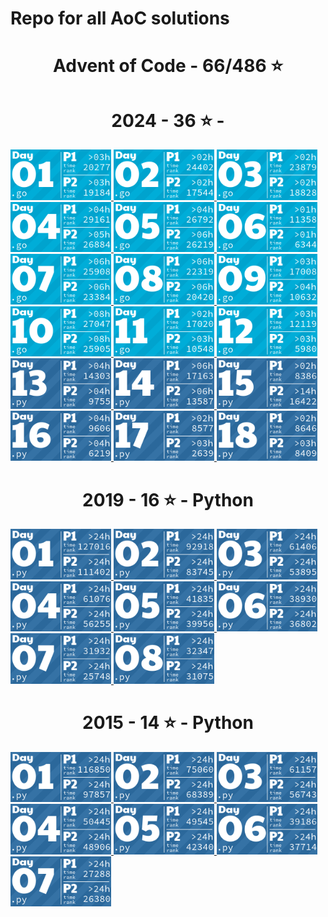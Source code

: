 <h1>Repo for all AoC solutions</h1>

<!-- AOC TILES BEGIN -->
<h1 align="center">
  Advent of Code - 66/486 ⭐
</h1>
<h1 align="center">
  2024 - 36 ⭐ - 
</h1>
<a href="2024-go/day01/main.go">
  <img src=".aoc_tiles/tiles/2024/01.png" width="161px">
</a>
<a href="2024-go/day02/main.go">
  <img src=".aoc_tiles/tiles/2024/02.png" width="161px">
</a>
<a href="2024-go/day03/main.go">
  <img src=".aoc_tiles/tiles/2024/03.png" width="161px">
</a>
<a href="2024-go/day04/main.go">
  <img src=".aoc_tiles/tiles/2024/04.png" width="161px">
</a>
<a href="2024-go/day05/main.go">
  <img src=".aoc_tiles/tiles/2024/05.png" width="161px">
</a>
<a href="2024-go/day06/main.go">
  <img src=".aoc_tiles/tiles/2024/06.png" width="161px">
</a>
<a href="2024-go/day07/main.go">
  <img src=".aoc_tiles/tiles/2024/07.png" width="161px">
</a>
<a href="2024-go/day08/main.go">
  <img src=".aoc_tiles/tiles/2024/08.png" width="161px">
</a>
<a href="2024-go/day09/main.go">
  <img src=".aoc_tiles/tiles/2024/09.png" width="161px">
</a>
<a href="2024-go/day10/main.go">
  <img src=".aoc_tiles/tiles/2024/10.png" width="161px">
</a>
<a href="2024-go/day11/main.go">
  <img src=".aoc_tiles/tiles/2024/11.png" width="161px">
</a>
<a href="2024-go/day12/main.go">
  <img src=".aoc_tiles/tiles/2024/12.png" width="161px">
</a>
<a href="2024-py/day13/main.py">
  <img src=".aoc_tiles/tiles/2024/13.png" width="161px">
</a>
<a href="2024-py/day14/day14.py">
  <img src=".aoc_tiles/tiles/2024/14.png" width="161px">
</a>
<a href="2024-py/day15/main.py">
  <img src=".aoc_tiles/tiles/2024/15.png" width="161px">
</a>
<a href="2024-py/day16/main.py">
  <img src=".aoc_tiles/tiles/2024/16.png" width="161px">
</a>
<a href="2024-py/day17/main.py">
  <img src=".aoc_tiles/tiles/2024/17.png" width="161px">
</a>
<a href="2024-py/day18/main.py">
  <img src=".aoc_tiles/tiles/2024/18.png" width="161px">
</a>
<h1 align="center">
  2019 - 16 ⭐ - Python
</h1>
<a href="2019-py/day01/main.py">
  <img src=".aoc_tiles/tiles/2019/01.png" width="161px">
</a>
<a href="2019-py/day02/main.py">
  <img src=".aoc_tiles/tiles/2019/02.png" width="161px">
</a>
<a href="2019-py/day03/main.py">
  <img src=".aoc_tiles/tiles/2019/03.png" width="161px">
</a>
<a href="2019-py/day04/main.py">
  <img src=".aoc_tiles/tiles/2019/04.png" width="161px">
</a>
<a href="2019-py/day05/main.py">
  <img src=".aoc_tiles/tiles/2019/05.png" width="161px">
</a>
<a href="2019-py/day06/main.py">
  <img src=".aoc_tiles/tiles/2019/06.png" width="161px">
</a>
<a href="2019-py/day07/main.py">
  <img src=".aoc_tiles/tiles/2019/07.png" width="161px">
</a>
<a href="2019-py/day08/main.py">
  <img src=".aoc_tiles/tiles/2019/08.png" width="161px">
</a>
<h1 align="center">
  2015 - 14 ⭐ - Python
</h1>
<a href="2015-py/day01/main.py">
  <img src=".aoc_tiles/tiles/2015/01.png" width="161px">
</a>
<a href="2015-py/day02/main.py">
  <img src=".aoc_tiles/tiles/2015/02.png" width="161px">
</a>
<a href="2015-py/day03/main.py">
  <img src=".aoc_tiles/tiles/2015/03.png" width="161px">
</a>
<a href="2015-py/day04/main.py">
  <img src=".aoc_tiles/tiles/2015/04.png" width="161px">
</a>
<a href="2015-py/day05/main.py">
  <img src=".aoc_tiles/tiles/2015/05.png" width="161px">
</a>
<a href="2015-py/day06/main.py">
  <img src=".aoc_tiles/tiles/2015/06.png" width="161px">
</a>
<a href="2015-py/day07/main.py">
  <img src=".aoc_tiles/tiles/2015/07.png" width="161px">
</a>
<!-- AOC TILES END -->